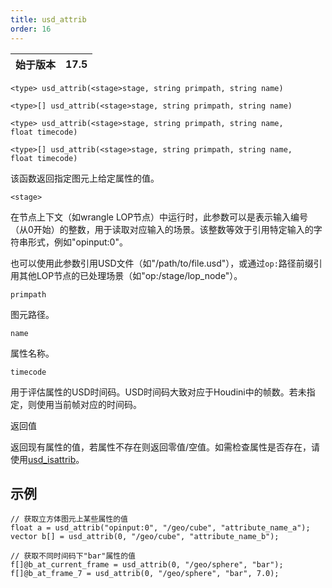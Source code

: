 ```yaml
---
title: usd_attrib
order: 16
---
```

| 始于版本 | 17.5 |
| --- | --- |

`<type> usd_attrib(<stage>stage, string primpath, string name)`

`<type>[] usd_attrib(<stage>stage, string primpath, string name)`

`<type> usd_attrib(<stage>stage, string primpath, string name, float timecode)`

`<type>[] usd_attrib(<stage>stage, string primpath, string name, float timecode)`

该函数返回指定图元上给定属性的值。

`<stage>`

在节点上下文（如wrangle LOP节点）中运行时，此参数可以是表示输入编号（从0开始）的整数，用于读取对应输入的场景。该整数等效于引用特定输入的字符串形式，例如"opinput:0"。

也可以使用此参数引用USD文件（如"/path/to/file.usd"），或通过`op:`路径前缀引用其他LOP节点的已处理场景（如"op:/stage/lop_node"）。

`primpath`

图元路径。

`name`

属性名称。

`timecode`

用于评估属性的USD时间码。USD时间码大致对应于Houdini中的帧数。若未指定，则使用当前帧对应的时间码。

返回值

返回现有属性的值，若属性不存在则返回零值/空值。如需检查属性是否存在，请使用[usd_isattrib](/zh-cn/houdini-vex/usd/usd_isattrib "检查指定名称的属性是否存在于图元上")。

## 示例

```vex
// 获取立方体图元上某些属性的值
float a = usd_attrib("opinput:0", "/geo/cube", "attribute_name_a");
vector b[] = usd_attrib(0, "/geo/cube", "attribute_name_b");

// 获取不同时间码下"bar"属性的值
f[]@b_at_current_frame = usd_attrib(0, "/geo/sphere", "bar");
f[]@b_at_frame_7 = usd_attrib(0, "/geo/sphere", "bar", 7.0);

```
